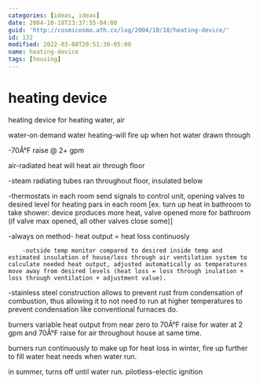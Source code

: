 ```yaml
---
categories: [ideas, ideas]
date: 2004-10-18T23:37:55-04:00
guid: 'http://cosmicosmo.ath.cx/log/2004/10/18/heating-device/'
id: 132
modified: 2022-03-08T20:51:30-05:00
name: heating-device
tags: [housing]
---
```


heating device
==============

heating device for heating water, air

water-on demand water heating-will fire up when hot water drawn through

-70Â°F raise @ 2+ gpm

air-radiated heat will heat air through floor

-steam radiating tubes ran throughout floor, insulated below

-thermostats in each room send signals to control unit, opening valves to desired level for heating pars in each room [ex. turn up heat in bathroom to take shower: device produces more heat, valve opened more for bathroom (if valve max opened, all other valves close some)]

-always on method- heat output = heat loss continuosly

        -outside temp monitor compared to desired inside temp and estimated insulation of house/loss through air ventilation system to calculate needed heat output, adjusted automatically as temperatures move away from desired levels (heat loss = loss through inulation + loss through ventilation + adjustment value).

-stainless steel construction allows to prevent rust from condensation of combustion, thus allowing it to not need to run at higher temperatures to prevent condensation like conventional furnaces do.

burners variable heat output from near zero to 70Â°F raise for water at 2 gpm and 70Â°F raise for air throughout house at same time.

burners run continuously to make up for heat loss in winter, fire up further to fill water heat needs when water run.

in summer, turns off until water run. pilotless-electic ignition
